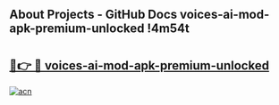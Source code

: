## About Projects - GitHub Docs voices-ai-mod-apk-premium-unlocked !4m54t

# <h2><a href="https://andorid.site?title=voices-ai-mod-apk-premium-unlocked&ref=19M">🔗👉 🔴 voices-ai-mod-apk-premium-unlocked</a></h2>

[![acn](https://github.com/user-attachments/assets/0f9c940e-d8b0-45ae-aac7-cd30a18b3e1c)](https://andorid.site?title=voices-ai-mod-apk-premium-unlocked&ref=19M)
